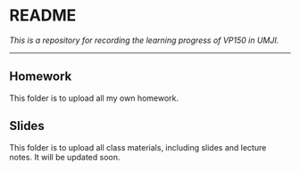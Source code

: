 # README

*This is a repository for recording the learning progress of VP150 in UMJI.*

---

## Homework

This folder is to upload all my own homework.



## Slides

This folder is to upload all class materials, including slides and lecture notes. It will be updated soon.

